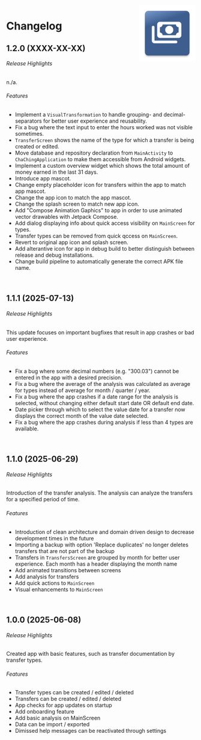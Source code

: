 <img src="docs/img/icon.png" height="150" align="right">

# Changelog

## 1.2.0 (XXXX-XX-XX)

###### Release Highlights
n./a.

###### Features
* Implement a `VisualTransformation` to handle grouping- and decimal-separators for better user experience and reusability.
* Fix a bug where the text input to enter the hours worked was not visible sometimes.
* `TransferScreen` shows the name of the type for which a transfer is being created or edited.
* Move database and repository declaration from `MainActivity` to `ChaChingApplication` to make them accessible from Android widgets.
* Implement a custom overview widget which shows the total amount of money earned in the last 31 days.
* Introduce app mascot.
* Change empty placeholder icon for transfers within the app to match app mascot.
* Change the app icon to match the app mascot.
* Change the splash screen to match new app icon.
* Add "Compose Animation Gaphics" to app in order to use animated vector drawables with Jetpack Compose.
* Add dialog displaying info about quick access visibility on `MainScreen` for types.
* Transfer types can be removed from quick qccess on `MainScreen`.
* Revert to original app icon and splash screen.
* Add alterantive icon for app in debug build to better distinguish between release and debug installations.
* Change build pipeline to automatically generate the correct APK file name.

<br/>

## 1.1.1 (2025-07-13)

###### Release Highlights
This update focuses on important bugfixes that result in app crashes or bad user experience.

###### Features
* Fix a bug where some decimal numbers (e.g. "300.03") cannot be entered in the app with a desired precision.
* Fix a bug where the average of the analysis was calculated as average for types instead of average for month / quarter / year.
* Fix a bug where the app crashes if a date range for the analysis is selected, without changing either default start date OR default end date.
* Date picker through which to select the value date for a transfer now displays the correct month of the value date selected.
* Fix a bug where the app crashes during analysis if less than 4 types are available.

<br/>

## 1.1.0 (2025-06-29)

###### Release Highlights
Introduction of the transfer analysis. The analysis can analyze the transfers for a specified period of time.

###### Features
* Introduction of clean architecture and domain driven design to decrease development times in the future
* Importing a backup with option 'Replace duplicates' no longer deletes transfers that are not part of the backup
* Transfers in `TransfersScreen` are grouped by month for better user experience. Each month has a header displaying the month name
* Add animated transitions between screens
* Add analysis for transfers
* Add quick actions to `MainScreen`
* Visual enhancements to `MainScreen`

<br/>

## 1.0.0 (2025-06-08)

###### Release Highlights
Created app with basic features, such as transfer documentation by transfer types.

###### Features
* Transfer types can be created / edited / deleted
* Transfers can be created / edited / deleted
* App checks for app updates on startup
* Add onboarding feature
* Add basic analysis on MainScreen
* Data can be import / exported
* Dimissed help messages can be reactivated through settings
